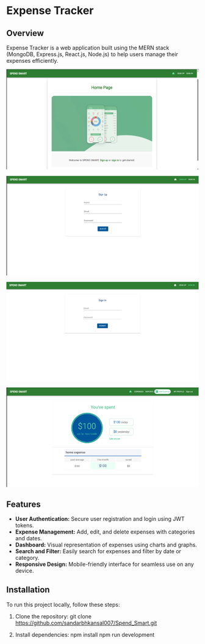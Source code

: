 # Expense Tracker

## Overview
Expense Tracker is a web application built using the MERN stack (MongoDB, Express.js, React.js, Node.js) to help users manage their expenses efficiently.

![Home Page](homepage.png)

![SignUp Page](Signup.png)

![Signin Page](Signin.png)

![Dashboard](dashboard.png)

## Features
- **User Authentication:** Secure user registration and login using JWT tokens.
- **Expense Management:** Add, edit, and delete expenses with categories and dates.
- **Dashboard:** Visual representation of expenses using charts and graphs.
- **Search and Filter:** Easily search for expenses and filter by date or category.
- **Responsive Design:** Mobile-friendly interface for seamless use on any device.

## Installation
To run this project locally, follow these steps:

1. Clone the repository:
git clone https://github.com/sandarbhkansal007/Spend_Smart.git

3. Install dependencies:
npm install
npm run development




